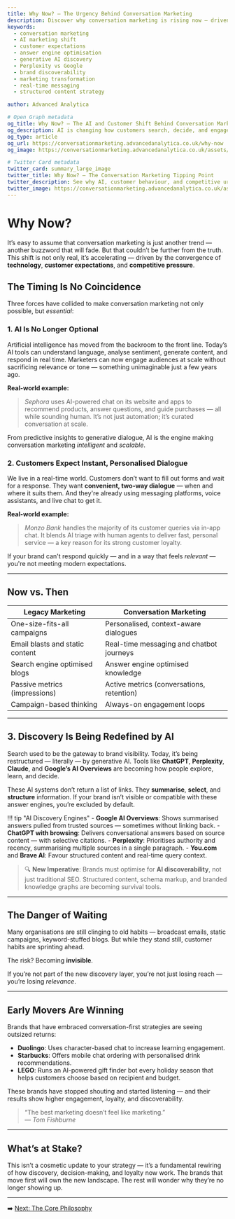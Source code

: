 ```yaml
---
title: Why Now? – The Urgency Behind Conversation Marketing
description: Discover why conversation marketing is rising now — driven by AI, shifting customer expectations, and the emergence of answer engines like ChatGPT, Perplexity, and Google AI Overviews.
keywords:
  - conversation marketing
  - AI marketing shift
  - customer expectations
  - answer engine optimisation
  - generative AI discovery
  - Perplexity vs Google
  - brand discoverability
  - marketing transformation
  - real-time messaging
  - structured content strategy

author: Advanced Analytica

# Open Graph metadata
og_title: Why Now? – The AI and Customer Shift Behind Conversation Marketing
og_description: AI is changing how customers search, decide, and engage. Learn why conversation marketing is no longer optional — and why early adopters are winning.
og_type: article
og_url: https://conversationmarketing.advancedanalytica.co.uk/why-now
og_image: https://conversationmarketing.advancedanalytica.co.uk/assets/logos/0.5x/Brando_9@0.5x.png

# Twitter Card metadata
twitter_card: summary_large_image
twitter_title: Why Now? – The Conversation Marketing Tipping Point
twitter_description: See why AI, customer behaviour, and competitive urgency have made conversation marketing the new imperative.
twitter_image: https://conversationmarketing.advancedanalytica.co.uk/assets/logos/0.5x/Brando_9@0.5x.png
---
```


# Why Now?

It’s easy to assume that conversation marketing is just another trend — another buzzword that will fade. But that couldn’t be further from the truth. This shift is not only real, it’s accelerating — driven by the convergence of **technology**, **customer expectations**, and **competitive pressure**.

## The Timing Is No Coincidence

Three forces have collided to make conversation marketing not only possible, but *essential*:

### 1. AI Is No Longer Optional

Artificial intelligence has moved from the backroom to the front line. Today’s AI tools can understand language, analyse sentiment, generate content, and respond in real time. Marketers can now engage audiences at scale without sacrificing relevance or tone — something unimaginable just a few years ago.

**Real-world example:**
> *Sephora* uses AI-powered chat on its website and apps to recommend products, answer questions, and guide purchases — all while sounding human. It’s not just automation; it’s curated conversation at scale.

From predictive insights to generative dialogue, AI is the engine making conversation marketing *intelligent* and *scalable*.

### 2. Customers Expect Instant, Personalised Dialogue

We live in a real-time world. Customers don’t want to fill out forms and wait for a response. They want **convenient, two-way dialogue** — when and where it suits them. And they're already using messaging platforms, voice assistants, and live chat to get it.

**Real-world example:**
> *Monzo Bank* handles the majority of its customer queries via in-app chat. It blends AI triage with human agents to deliver fast, personal service — a key reason for its strong customer loyalty.

If your brand can't respond quickly — and in a way that feels *relevant* — you're not meeting modern expectations.

---

## Now vs. Then


| Legacy Marketing                    | Conversation Marketing                     |
|------------------------------------|--------------------------------------------|
| One-size-fits-all campaigns        | Personalised, context-aware dialogues      |
| Email blasts and static content    | Real-time messaging and chatbot journeys   |
| Search engine optimised blogs      | Answer engine optimised knowledge          |
| Passive metrics (impressions)      | Active metrics (conversations, retention)  |
| Campaign-based thinking            | Always-on engagement loops                 |

---

## 3. Discovery Is Being Redefined by AI

Search used to be the gateway to brand visibility. Today, it’s being restructured — literally — by generative AI. Tools like **ChatGPT**, **Perplexity**, **Claude**, and **Google’s AI Overviews** are becoming how people explore, learn, and decide.

These AI systems don’t return a list of links. They **summarise**, **select**, and **structure** information. If your brand isn’t visible or compatible with these answer engines, you’re excluded by default.

!!! tip "AI Discovery Engines"
    - **Google AI Overviews**: Shows summarised answers pulled from trusted sources — sometimes without linking back.
    - **ChatGPT with browsing**: Delivers conversational answers based on source content — with selective citations.
    - **Perplexity**: Prioritises authority and recency, summarising multiple sources in a single paragraph.
    - **You.com** and **Brave AI**: Favour structured content and real-time query context.

> 🔍 **New Imperative**: Brands must optimise for **AI discoverability**, not just traditional SEO. Structured content, schema markup, and branded knowledge graphs are becoming survival tools.

---

## The Danger of Waiting

Many organisations are still clinging to old habits — broadcast emails, static campaigns, keyword-stuffed blogs. But while they stand still, customer habits are sprinting ahead.

The risk? Becoming **invisible**.

If you’re not part of the new discovery layer, you’re not just losing reach — you’re losing *relevance*.

---

## Early Movers Are Winning

Brands that have embraced conversation-first strategies are seeing outsized returns:

- **Duolingo**: Uses character-based chat to increase learning engagement.
- **Starbucks**: Offers mobile chat ordering with personalised drink recommendations.
- **LEGO**: Runs an AI-powered gift finder bot every holiday season that helps customers choose based on recipient and budget.

These brands have stopped shouting and started listening — and their results show higher engagement, loyalty, and discoverability.

> “The best marketing doesn’t feel like marketing.”  
> — *Tom Fishburne*

---

## What’s at Stake?

This isn’t a cosmetic update to your strategy — it’s a fundamental rewiring of how discovery, decision-making, and loyalty now work. The brands that move first will own the new landscape. The rest will wonder why they’re no longer showing up.

---

➡️ [Next: The Core Philosophy](core-philosophy.md)

